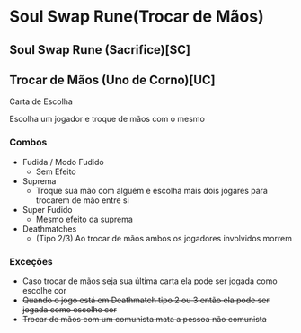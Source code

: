 # Soul Swap Rune(Trocar de Mãos)
## Soul Swap Rune (Sacrifice)[SC]
## Trocar de Mãos (Uno de Corno)[UC]
Carta de Escolha

Escolha um jogador e troque de mãos com o mesmo

### Combos
- Fudida / Modo Fudido
    - Sem Efeito
- Suprema
    - Troque sua mão com alguém e escolha mais dois jogares para trocarem de mão entre si
- Super Fudido
    - Mesmo efeito da suprema
- Deathmatches
    - (Tipo 2/3) Ao trocar de mãos ambos os jogadores involvidos morrem
### Exceções
- Caso trocar de mãos seja sua última carta ela pode ser jogada como escolhe cor
- ~~Quando o jogo está em Deathmatch tipo 2 ou 3 então ela pode ser jogada como escolhe cor~~
- ~~Trocar de mãos com um comunista mata a pessoa não comunista~~
